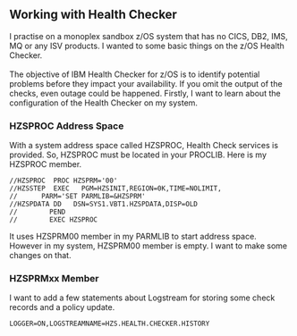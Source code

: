 ## Working with Health Checker

I practise on a monoplex sandbox z/OS system that has no CICS, DB2, IMS, MQ or any ISV products. I wanted to some basic things on the z/OS Health Checker.
</br> </br>
The objective of IBM Health Checker for z/OS is to identify potential problems before they impact your availability. If you omit the output of the checks, even outage could be happened. Firstly, I want to learn about the configuration of the Health Checker on my system.

### HZSPROC Address Space

With a system address space called HZSPROC, Health Check services is provided. So, HZSPROC must be located in your PROCLIB. Here is my HZSPROC member.

    //HZSPROC  PROC HZSPRM='00'                           
    //HZSSTEP  EXEC   PGM=HZSINIT,REGION=0K,TIME=NOLIMIT, 
    //      PARM='SET PARMLIB=&HZSPRM'                    
    //HZSPDATA DD   DSN=SYS1.VBT1.HZSPDATA,DISP=OLD       
    //        PEND                                        
    //        EXEC HZSPROC                                

It uses HZSPRM00 member in my PARMLIB to start address space. However in my system, HZSPRM00 member is empty. I want to make some changes on that.

### HZSPRMxx Member

I want to add a few statements about Logstream for storing some check records and a policy update. 

    LOGGER=ON,LOGSTREAMNAME=HZS.HEALTH.CHECKER.HISTORY 

